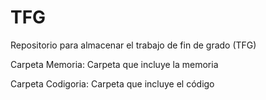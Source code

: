 # TFG
Repositorio para almacenar el trabajo de fin de grado (TFG)

Carpeta Memoria: Carpeta que incluye la memoria

Carpeta Codigoria: Carpeta que incluye el código
